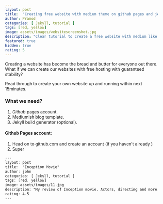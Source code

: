 ```yaml
---
layout: post
title:  "Creating free website with medium theme on github pages and jekyll mediumish template"
author: Pramod
categories: [ Jekyll, tutorial ]
tags: [red, yellow]
image: assets/images/websitescreenshot.jpg
description: "Clean tutorial to create a free website with medium like theme using github pages , jekyll , mediumish template"
featured: true
hidden: true
rating: 5
---
```


Creating a website has become the bread and butter for everyone out there. What if we can create our websites with free hosting with guaranteed stability?   

Read through to create your own website up and running within next 15minutes. 

### What we need? 
1. *Github* pages account. 
2. Mediumish blog template. 
3. Jekyll build generator (optional). 

#### Github Pages account:
1. Head on to github.com and create an account (if you haven't already )
2. Super 

```html
---
layout: post
title:  "Inception Movie"
author: john
categories: [ Jekyll, tutorial ]
tags: [red, yellow]
image: assets/images/11.jpg
description: "My review of Inception movie. Actors, directing and more."
rating: 4.5
---
```
